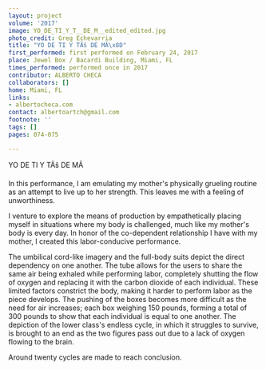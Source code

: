 ```yaml
---
layout: project
volume: '2017'
image: YO_DE_TI_Y_T__DE_M__edited_edited.jpg
photo_credit: Greg Echevarria
title: "YO DE TI Y TÃš DE MÃ\x8D"
first_performed: first performed on February 24, 2017
place: Jewel Box / Bacardi Building, Miami, FL
times_performed: performed once in 2017
contributor: ALBERTO CHECA
collaborators: []
home: Miami, FL
links:
- albertocheca.com
contact: albertoartch@gmail.com
footnote: ''
tags: []
pages: 074-075

---
```


YO DE TI Y TÃš DE MÃ

In this performance, I am emulating my mother's physically grueling routine as an attempt to live up to her strength. This leaves me with a feeling of unworthiness.

I venture to explore the means of production by empathetically placing myself in situations where my body is challenged, much like my mother's body is every day. In honor of the co-dependent relationship I have with my mother, I created this labor-conducive performance.

The umbilical cord-like imagery and the full-body suits depict the direct dependency on one another. The tube allows for the users to share the same air being exhaled while performing labor, completely shutting the flow of oxygen and replacing it with the carbon dioxide of each individual. These limited factors constrict the body, making it harder to perform labor as the piece develops. The pushing of the boxes becomes more difficult as the need for air increases; each box weighing 150 pounds, forming a total of 300 pounds to show that each individual is equal to one another. The depiction of the lower class's endless cycle, in which it struggles to survive, is brought to an end as the two figures pass out due to a lack of oxygen flowing to the brain.

Around twenty cycles are made to reach conclusion.
